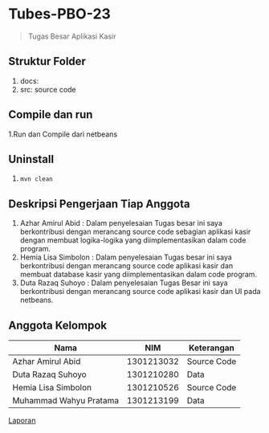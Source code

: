 # Tubes-PBO-23
> Tugas Besar Aplikasi Kasir 

## Struktur Folder
1. docs:
2. src: source code

## Compile dan run
1.Run dan Compile dari netbeans

## Uninstall
1. `mvn clean`

## Deskripsi Pengerjaan Tiap Anggota
1. Azhar Amirul Abid : Dalam penyelesaian Tugas besar ini saya berkontribusi dengan merancang source code sebagian aplikasi kasir dengan membuat logika-logika yang diimplementasikan dalam code program.
2. Hemia Lisa Simbolon : Dalam penyelesaian Tugas besar ini saya berkontribusi dengan merancang source code aplikasi kasir dan membuat database kasir yang diimplementasikan dalam code program.
3. Duta Razaq Suhoyo : Dalam penyelesaian Tugas Besar ini saya berkontribusi dengan merancang source code aplikasi kasir dan UI pada netbeans.

## Anggota Kelompok
Nama | NIM | Keterangan
-|-|-
Azhar Amirul Abid | 1301213032 | Source Code 
Duta Razaq Suhoyo | 1301210280 | Data 
Hemia Lisa Simbolon | 1301210526 | Source Code
Muhammad Wahyu Pratama | 1301213199 | Data 

[Laporan](...)
